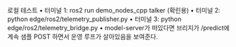 로컬 테스트
	•	터미널 1: ros2 run demo_nodes_cpp talker (확린용)
	•	터미널 2: python edge/ros2/telemetry_publisher.py
	•	터미널 3: python edge/ros2/telemetry_bridge.py
	•	model-server가 떠있다면 브리지가 /predict에 계속 샘플 POST 하면서 운영 루프가 살아있음을 보여준다.
